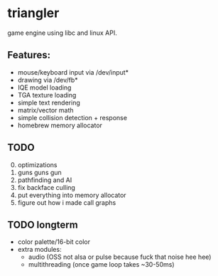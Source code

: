 # triangler

game engine using libc and linux API.

## Features:
- mouse/keyboard input via /dev/input*
- drawing via /dev/fb*
- IQE model loading
- TGA texture loading
- simple text rendering
- matrix/vector math
- simple collision detection + response
- homebrew memory allocator

## TODO
0) optimizations
1) guns guns gun
2) pathfinding and AI
3) fix backface culling
4) put everything into memory allocator
5) figure out how i made call graphs

## TODO longterm
- color palette/16-bit color
- extra modules:
	- audio (OSS not alsa or pulse because fuck that noise hee hee)
	- multithreading (once game loop takes ~30-50ms)
